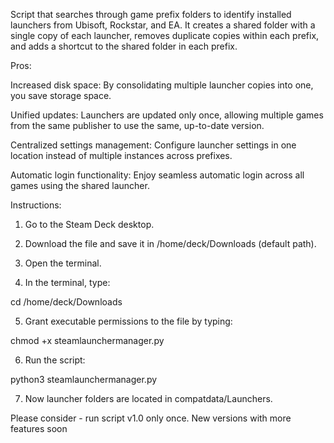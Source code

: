 Script that searches through game prefix folders to identify installed launchers from Ubisoft, Rockstar, and EA. It creates a shared folder with a single copy of each launcher, removes duplicate copies within each prefix, and adds a shortcut to the shared folder in each prefix.

Pros:

Increased disk space: By consolidating multiple launcher copies into one, you save storage space.

Unified updates: Launchers are updated only once, allowing multiple games from the same publisher to use the same, up-to-date version.

Centralized settings management: Configure launcher settings in one location instead of multiple instances across prefixes.

Automatic login functionality: Enjoy seamless automatic login across all games using the shared launcher.

Instructions:

1. Go to the Steam Deck desktop.

2. Download the file and save it in /home/deck/Downloads (default path).

3. Open the terminal.

4. In the terminal, type:

cd /home/deck/Downloads

5. Grant executable permissions to the file by typing:

chmod +x steamlaunchermanager.py

6. Run the script:

python3 steamlaunchermanager.py

7. Now launcher folders are located in compatdata/Launchers.

Please consider - run script v1.0 only once. New versions with more features soon
